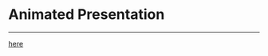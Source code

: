 # Animated Presentation
___
[here](https://www.canva.com/design/DAEz1HvUJ0Y/EX7PMfk0Q5g49KWp10EHYg/view?utm_content=DAEz1HvUJ0Y&utm_campaign=designshare&utm_medium=link&utm_source=publishsharelink)
